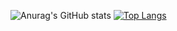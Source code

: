 ![Anurag's GitHub stats](https://github-readme-stats.vercel.app/api?username=ramocky&show_icons=true&theme=onedark)
[![Top Langs](https://github-readme-stats.vercel.app/api/top-langs/?username=anuraghazra)](https://github.com/anuraghazra/github-readme-stats)
